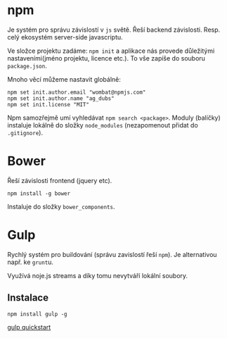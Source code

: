 # npm

Je systém pro správu závislostí v `js` světě. Řeší backend závislosti. Resp. celý ekosystém server-side javascriptu.

Ve složce projektu zadáme: `npm init` a aplikace nás provede důležitými nastaveními(jméno projektu, licence etc.). To vše zapíše do souboru `package.json`.

Mnoho věcí můžeme nastavit globálně:
```
npm set init.author.email "wombat@npmjs.com"
npm set init.author.name "ag_dubs"
npm set init.license "MIT"
```

Npm samozřejmě umí vyhledávat `npm search <package>`. Moduly (balíčky) instaluje lokálně do složky `node_modules` (nezapomenout přidat do `.gitignore`).

# Bower

Řeší závislosti frontend (jquery etc).

```
npm install -g bower
```

Instaluje do složky `bower_components`.


# Gulp

Rychlý systém pro buildování (správu zavislostí řeší `npm`). Je alternativou např. ke `grunt`u.

Využívá noje.js streams a díky tomu nevytváří lokální soubory.

## Instalace

```
npm install gulp -g
```

[gulp quickstart][]

[gulp quickstart]: https://markgoodyear.com/2014/01/getting-started-with-gulp/

